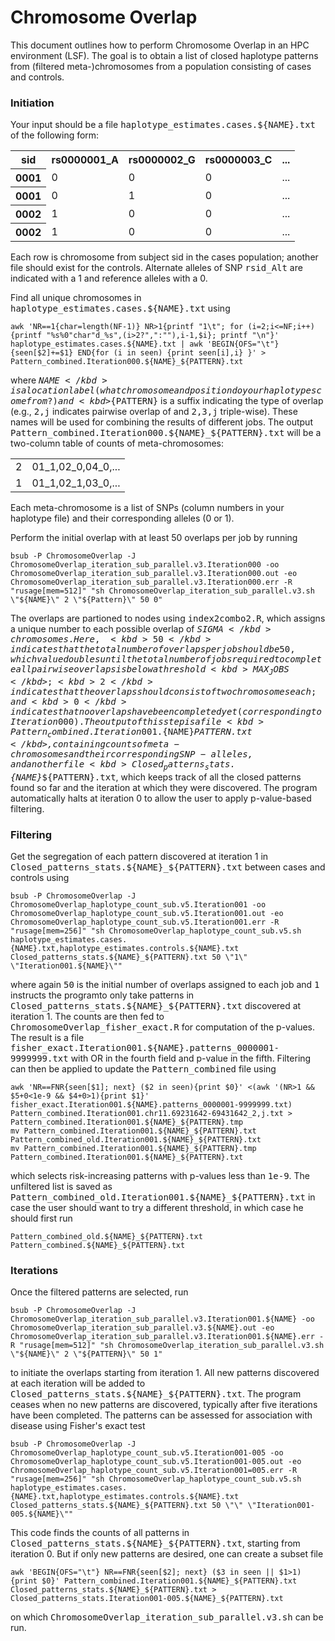 # Chromosome Overlap #

This document outlines how to perform Chromosome Overlap in an HPC environment (LSF).  The goal is to obtain a list of closed haplotype patterns from (filtered meta-)chromosomes from a population consisting of cases and controls.

### Initiation ###

Your input should be a file <kbd>haplotype_estimates.cases.${NAME}.txt</kbd> of the following form:

<table>
  <tr>
    <th>sid</th>
    <th>rs0000001_A</th>
    <th>rs0000002_G</th>
    <th>rs0000003_C</th>
    <th>...</th>
  </tr>
  <tr>
    <th>0001</th>
    <td>0</td>
    <td>0</td>
    <td>0</td>
    <td>...</td>
  </tr>
  <tr>
    <th>0001</th>
    <td>0</td>
    <td>1</td>
    <td>0</td>
    <td>...</td>
  </tr>
  <tr>
    <th>0002</th>
    <td>1</td>
    <td>0</td>
    <td>0</td>
    <td>...</td>
  </tr>
  <tr>
    <th>0002</th>
    <td>1</td>
    <td>0</td>
    <td>0</td>
    <td>...</td>
  </tr>
 </table>
 
Each row is chromosome from subject sid in the cases population; another file should exist for the controls.  Alternate alleles of SNP <kbd>rsid_Alt</kbd> are indicated with a 1 and reference alleles with a 0.

Find all unique chromosomes in <kbd>haplotype_estimates.cases.${NAME}.txt</kbd> using

```
awk 'NR==1{char=length(NF-1)} NR>1{printf "1\t"; for (i=2;i<=NF;i++) {printf "%s%0"char"d_%s",(i>2?",":""),i-1,$i}; printf "\n"}' haplotype_estimates.cases.${NAME}.txt | awk 'BEGIN{OFS="\t"} {seen[$2]+=$1} END{for (i in seen) {print seen[i],i} }' > Pattern_combined.Iteration000.${NAME}_${PATTERN}.txt
```

where <kbd>${NAME}</kbd> is a location label (what chromosome and position do your haplotypes come from?) and <kbd>${PATTERN}</kbd> is a suffix indicating the type of overlap (e.g., <kbd>2,j</kbd> indicates pairwise overlap of and <kbd>2,3,j</kbd> triple-wise).  These names will be used for combining the results of different jobs.  The output <kbd>Pattern_combined.Iteration000.${NAME}_${PATTERN}.txt</kbd> will be a two-column table of counts of meta-chromosomes:

<table>
<tr>
  <td>2</td>
  <td>01_1,02_0,04_0,...</td>
</tr>
<tr>
  <td>1</td>
  <td>01_1,02_1,03_0,...</td>
</tr>
</table>

Each meta-chromosome is a list of SNPs (column numbers in your haplotype file) and their corresponding alleles (0 or 1).

Perform the initial overlap with at least 50 overlaps per job by running

```
bsub -P ChromosomeOverlap -J ChromosomeOverlap_iteration_sub_parallel.v3.Iteration000 -oo ChromosomeOverlap_iteration_sub_parallel.v3.Iteration000.out -eo ChromosomeOverlap_iteration_sub_parallel.v3.Iteration000.err -R "rusage[mem=512]" "sh ChromosomeOverlap_iteration_sub_parallel.v3.sh \"${NAME}\" 2 \"${Pattern}\" 50 0"
```

The overlaps are partioned to nodes using <kbd>index2combo2.R</kbd>, which assigns a unique number to each possible overlap of <kbd>$SIGMA</kbd> chromosomes.  Here, <kbd>50</kbd> indicates that the total number of overlaps per job should be 50, which value doubles until the total number of jobs required to complete all pairwise overlaps is below a threshold <kbd>MAX_JOBS</kbd>; <kbd>2</kbd> indicates that the overlaps should consist of two chromosomes each; and <kbd>0</kbd> indicates that no overlaps have been completed yet (corresponding to Iteration000).  The output of this step is a file <kbd>Pattern_combined.Iteration001.${NAME}_${PATTERN}.txt</kbd>, containing counts of meta-chromosomes and their corresponding SNP-alleles, and another file <kbd>Closed_patterns_stats.${NAME}_${PATTERN}.txt</kbd>, which keeps track of all the closed patterns found so far and the iteration at which they were discovered.  The program automatically halts at iteration 0 to allow the user to apply p-value-based filtering.

### Filtering ###

Get the segregation of each pattern discovered at iteration 1 in <kbd>Closed_patterns_stats.${NAME}_${PATTERN}.txt</kbd> between cases and controls using 

```
bsub -P ChromosomeOverlap -J ChromosomeOverlap_haplotype_count_sub.v5.Iteration001 -oo ChromosomeOverlap_haplotype_count_sub.v5.Iteration001.out -eo ChromosomeOverlap_haplotype_count_sub.v5.Iteration001.err -R "rusage[mem=256]" "sh ChromosomeOverlap_haplotype_count_sub.v5.sh haplotype_estimates.cases.{NAME}.txt,haplotype_estimates.controls.${NAME}.txt Closed_patterns_stats.${NAME}_${PATTERN}.txt 50 \"1\" \"Iteration001.${NAME}\""
```

where again <kbd>50</kbd> is the initial number of overlaps assigned to each job and <kbd>1</kbd> instructs the programto only take patterns in <kbd>Closed_patterns_stats.${NAME}_${PATTERN}.txt</kbd> discovered at iteration 1.  The counts are then fed to <kbd>ChromosomeOverlap_fisher_exact.R</kbd> for computation of the p-values.  The result is a file <kbd>fisher_exact.Iteration001.${NAME}.patterns_0000001-9999999.txt</kbd> with OR in the fourth field and p-value in the fifth.  Filtering can then be applied to update the <kbd>Pattern_combined</kbd> file using

```
awk 'NR==FNR{seen[$1]; next} ($2 in seen){print $0}' <(awk '(NR>1 && $5+0<1e-9 && $4+0>1){print $1}' fisher_exact.Iteration001.${NAME}.patterns_0000001-9999999.txt) Pattern_combined.Iteration001.chr11.69231642-69431642_2,j.txt > Pattern_combined.Iteration001.${NAME}_${PATTERN}.tmp
mv Pattern_combined.Iteration001.${NAME}_${PATTERN}.txt Pattern_combined_old.Iteration001.${NAME}_${PATTERN}.txt
mv Pattern_combined.Iteration001.${NAME}_${PATTERN}.tmp Pattern_combined.Iteration001.${NAME}_${PATTERN}.txt
```

which selects risk-increasing patterns with p-values less than <kbd>1e-9</kbd>.  The unfiltered list is saved as <kbd>Pattern_combined_old.Iteration001.${NAME}_${PATTERN}.txt</kbd> in case the user should want to try a different threshold, in which case he should first run

```
Pattern_combined_old.${NAME}_${PATTERN}.txt Pattern_combined.${NAME}_${PATTERN}.txt
```

### Iterations ###

Once the filtered patterns are selected, run

```
bsub -P ChromosomeOverlap -J ChromosomeOverlap_iteration_sub_parallel.v3.Iteration001.${NAME} -oo ChromosomeOverlap_iteration_sub_parallel.v3.${NAME}.out -eo ChromosomeOverlap_iteration_sub_parallel.v3.Iteration001.${NAME}.err -R "rusage[mem=512]" "sh ChromosomeOverlap_iteration_sub_parallel.v3.sh \"${NAME}\" 2 \"${PATTERN}\" 50 1"
```

to initiate the overlaps starting from iteration 1.  All new patterns discovered at each iteration will be added to <kbd>Closed_patterns_stats.${NAME}_${PATTERN}.txt</kbd>.  The program ceases when no new patterns are discovered, typically after five iterations have been completed.  The patterns can be assessed for association with disease using Fisher's exact test

```
bsub -P ChromosomeOverlap -J ChromosomeOverlap_haplotype_count_sub.v5.Iteration001-005 -oo ChromosomeOverlap_haplotype_count_sub.v5.Iteration001-005.out -eo ChromosomeOverlap_haplotype_count_sub.v5.Iteration001=005.err -R "rusage[mem=256]" "sh ChromosomeOverlap_haplotype_count_sub.v5.sh haplotype_estimates.cases.{NAME}.txt,haplotype_estimates.controls.${NAME}.txt Closed_patterns_stats.${NAME}_${PATTERN}.txt 50 \"\" \"Iteration001-005.${NAME}\""
```

This code finds the counts of all patterns in <kbd>Closed_patterns_stats.${NAME}_${PATTERN}.txt</kbd>, starting from iteration 0.  But if only new patterns are desired, one can create a subset file

```
awk 'BEGIN{OFS="\t"} NR==FNR{seen[$2]; next} ($3 in seen || $1>1){print $0}' Pattern_combined.Iteration001.${NAME}_${PATTERN}.txt Closed_patterns_stats.${NAME}_${PATTERN}.txt > Closed_patterns_stats.Iteration001-005.${NAME}_${PATTERN}.txt

```

on which <kbd>ChromosomeOverlap_iteration_sub_parallel.v3.sh</kbd> can be run.
